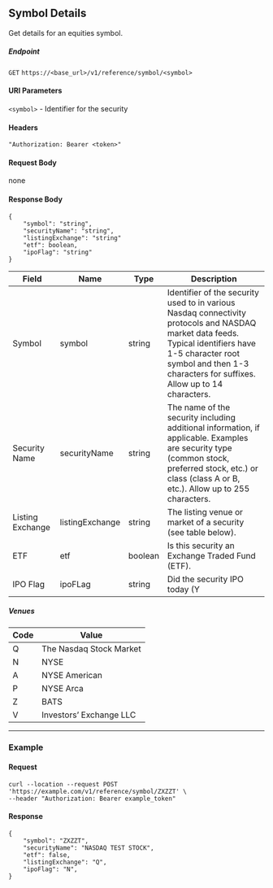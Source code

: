 ## Symbol Details

Get details for an equities symbol.

##### Endpoint

`GET` `https://<base_url>/v1/reference/symbol/<symbol>`

#### URI Parameters

`<symbol>` - Identifier for the security 

#### Headers

`"Authorization: Bearer <token>"`

#### Request Body

none

#### Response Body

```
{
    "symbol": "string",
    "securityName": "string",
    "listingExchange": "string"
    "etf": boolean,
    "ipoFlag": "string"
}
```

| Field | Name | Type | Description |
|-------|------|------|-------------|
|Symbol|symbol|string |Identifier of the security used to in various Nasdaq connectivity protocols and NASDAQ market data feeds. Typical identifiers have 1-5 character root symbol and then 1-3 characters for suffixes. Allow up to 14 characters.|
|Security Name|securityName|string |The name of the security including additional information, if applicable. Examples are security type (common stock, preferred stock, etc.) or class (class A or B, etc.). Allow up to 255 characters.|
|Listing Exchange|listingExchange|string |The listing venue or market of a security  (see table below).|
|ETF|etf|boolean|Is this security an Exchange Traded Fund (ETF).|
|IPO Flag|ipoFLag|string|Did the security IPO today (Y|N).|

##### Venues

| Code | Value |
|-------|------|
|Q|The Nasdaq Stock Market|
|N|NYSE|
|A|NYSE American|
|P|NYSE Arca|
|Z|BATS|
|V|Investors’ Exchange LLC|


---


### Example

#### Request

```
curl --location --request POST 'https://example.com/v1/reference/symbol/ZXZZT' \
--header "Authorization: Bearer example_token"
```

#### Response

```
{
    "symbol": "ZXZZT",
    "securityName": "NASDAQ TEST STOCK",
    "etf": false,
    "listingExchange": "Q",
    "ipoFlag": "N",
}
```
